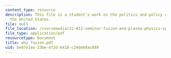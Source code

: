 ```yaml
---
content_type: resource
description: This file is a student's work on the politics and policy of energy in
  the United States.
file: null
file_location: /coursemedia/22-012-seminar-fusion-and-plasma-physics-spring-2006/be67e14e23bee73d6418c24de68ac889_why_fusion.pdf
file_type: application/pdf
resourcetype: Document
title: why_fusion.pdf
uid: be67e14e-23be-e73d-6418-c24de68ac889
---
```

